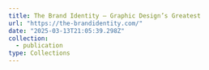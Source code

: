 ```yaml
---
title: The Brand Identity – Graphic Design’s Greatest
url: "https://the-brandidentity.com/"
date: "2025-03-13T21:05:39.298Z"
collection:
  - publication
type: Collections
---
```


